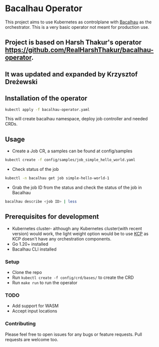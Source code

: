 # Bacalhau Operator

This project aims to use Kubernetes as controlplane with [Bacalhau](https://docs.bacalhau.org/) as the orchestrator. This is a very basic operator not meant for production use.

## Project is based on Harsh Thakur's operator https://github.com/RealHarshThakur/bacalhau-operator. 
## It was updated and expanded by Krzysztof Dreżewski

## Installation of the operator
```bash
kubectl apply -f bacalhau-operator.yaml
```
This will create bacalhau namespace, deploy job controller and needed CRDs.

## Usage

* Create a Job CR, a samples can be found at config/samples
```bash
kubectl create -f config/samples/job_simple_hello_world.yaml
````

* Check status of the job
```bash
kubectl -n bacalhau get job simple-hello-world-1
```

* Grab the job ID from the status and check the status of the job in Bacalhau
```bash
bacalhau describe <job ID> | less
```

## Prerequisites for development
* Kubernetes cluster- although any Kubernetes cluster(with recent version) would work, the light weight option would be to use [KCP](https://github.com/kcp-dev/kcp) as KCP doesn't have any orchestration components.
* Go 1.20+ installed 
* Bacalhau CLI installed

### Setup
* Clone the repo
* Run `kubectl create -f config/crd/bases/` to create the CRD
* Run `make run` to run the operator

### TODO
* Add support for WASM
* Accept input locations


### Contributing
Please feel free to open issues for any bugs or feature requests. Pull requests are welcome too.
